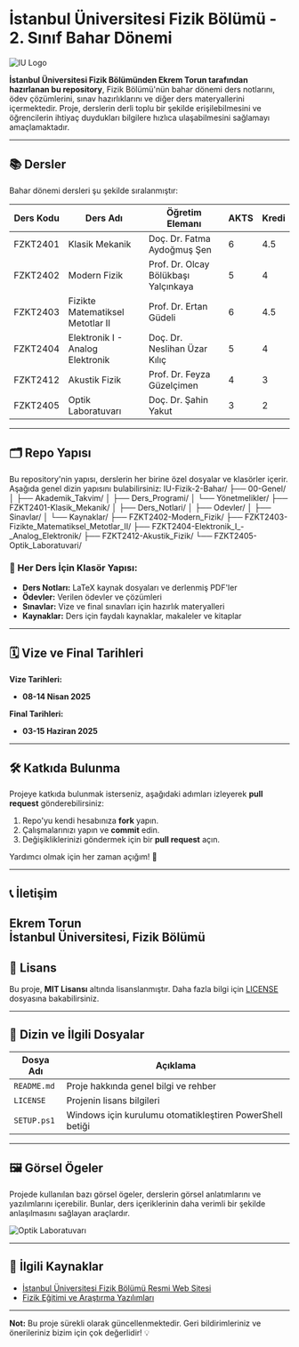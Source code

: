 # İstanbul Üniversitesi Fizik Bölümü - 2. Sınıf Bahar Dönemi

![IU Logo](https://upload.wikimedia.org/wikipedia/commons/6/64/İstanbul_Üniversitesi_logo.svg)

**İstanbul Üniversitesi Fizik Bölümünden Ekrem Torun tarafından hazırlanan bu repository**, Fizik Bölümü'nün bahar dönemi ders notlarını, ödev çözümlerini, sınav hazırlıklarını ve diğer ders materyallerini içermektedir. Proje, derslerin derli toplu bir şekilde erişilebilmesini ve öğrencilerin ihtiyaç duydukları bilgilere hızlıca ulaşabilmesini sağlamayı amaçlamaktadır.

---

## 📚 Dersler

Bahar dönemi dersleri şu şekilde sıralanmıştır:

| **Ders Kodu**  | **Ders Adı**                       | **Öğretim Elemanı**                                | **AKTS** | **Kredi** |
|----------------|-------------------------------------|---------------------------------------------------|----------|-----------|
| FZKT2401       | Klasik Mekanik                      | Doç. Dr. Fatma Aydoğmuş Şen                      | 6        | 4.5       |
| FZKT2402       | Modern Fizik                        | Prof. Dr. Olcay Bölükbaşı Yalçınkaya             | 5        | 4         |
| FZKT2403       | Fizikte Matematiksel Metotlar II    | Prof. Dr. Ertan Güdeli                           | 6        | 4.5       |
| FZKT2404       | Elektronik I - Analog Elektronik    | Doç. Dr. Neslihan Üzar Kılıç                    | 5        | 4         |
| FZKT2412       | Akustik Fizik                       | Prof. Dr. Feyza Güzelçimen                        | 4        | 3         |
| FZKT2405       | Optik Laboratuvarı                  | Doç. Dr. Şahin Yakut                             | 3        | 2         |

---

## 🗂️ Repo Yapısı

Bu repository'nin yapısı, derslerin her birine özel dosyalar ve klasörler içerir. Aşağıda genel dizin yapısını bulabilirsiniz:
IU-Fizik-2-Bahar/
├── 00-Genel/
│   ├── Akademik_Takvim/
│   ├── Ders_Programi/
│   └── Yönetmelikler/
├── FZKT2401-Klasik_Mekanik/
│   ├── Ders_Notlari/
│   ├── Odevler/
│   ├── Sinavlar/
│   └── Kaynaklar/
├── FZKT2402-Modern_Fizik/
├── FZKT2403-Fizikte_Matematiksel_Metotlar_II/
├── FZKT2404-Elektronik_I_-_Analog_Elektronik/
├── FZKT2412-Akustik_Fizik/
└── FZKT2405-Optik_Laboratuvari/

### 📁 Her Ders İçin Klasör Yapısı:

- **Ders Notları:** LaTeX kaynak dosyaları ve derlenmiş PDF'ler
- **Ödevler:** Verilen ödevler ve çözümleri
- **Sınavlar:** Vize ve final sınavları için hazırlık materyalleri
- **Kaynaklar:** Ders için faydalı kaynaklar, makaleler ve kitaplar

---

## 🗓️ Vize ve Final Tarihleri

**Vize Tarihleri:**
- **08-14 Nisan 2025**

**Final Tarihleri:**
- **03-15 Haziran 2025**

---

## 🛠️ Katkıda Bulunma

Projeye katkıda bulunmak isterseniz, aşağıdaki adımları izleyerek **pull request** gönderebilirsiniz:

1. Repo'yu kendi hesabınıza **fork** yapın.
2. Çalışmalarınızı yapın ve **commit** edin.
3. Değişikliklerinizi göndermek için bir **pull request** açın.

Yardımcı olmak için her zaman açığım! 🌟

---

## 📞 İletişim

**Ekrem Torun**  
İstanbul Üniversitesi, Fizik Bölümü
---

## 📜 Lisans

Bu proje, **MIT Lisansı** altında lisanslanmıştır. Daha fazla bilgi için [LICENSE](LICENSE) dosyasına bakabilirsiniz.

---

## 📂 Dizin ve İlgili Dosyalar

| **Dosya Adı**   | **Açıklama**                                          |
|------------------|-------------------------------------------------------|
| `README.md`      | Proje hakkında genel bilgi ve rehber                 |
| `LICENSE`        | Projenin lisans bilgileri                             |
| `SETUP.ps1`      | Windows için kurulumu otomatikleştiren PowerShell betiği |

---

## 🖼️ Görsel Ögeler

Projede kullanılan bazı görsel ögeler, derslerin görsel anlatımlarını ve yazılımlarını içerebilir. Bunlar, ders içeriklerinin daha verimli bir şekilde anlaşılmasını sağlayan araçlardır.

![Optik Laboratuvarı](https://upload.wikimedia.org/wikipedia/commons/a/a6/Optik_Devre.svg)

---

## 🔗 İlgili Kaynaklar

- [İstanbul Üniversitesi Fizik Bölümü Resmi Web Sitesi](https://www.istanbul.edu.tr/)
- [Fizik Eğitimi ve Araştırma Yazılımları](https://www.example.com)

---

**Not:** Bu proje sürekli olarak güncellenmektedir. Geri bildirimleriniz ve önerileriniz bizim için çok değerlidir! 💡
